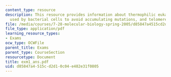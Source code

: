```yaml
---
content_type: resource
description: This resource provides information about thermophilic eukaryote, mechanisms
  used by bacterial cells to avoid accumulating mutations, and telomere replication.
file: /media/courses/7-28-molecular-biology-spring-2005/d85847a4515cd2d10c04e482e31f0805_exm1_ans.pdf
file_type: application/pdf
learning_resource_types:
- Exams
ocw_type: OCWFile
parent_title: Exams
parent_type: CourseSection
resourcetype: Document
title: exm1_ans.pdf
uid: d85847a4-515c-d2d1-0c04-e482e31f0805
---
```

